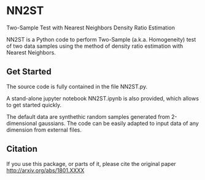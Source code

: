 # NN2ST
Two-Sample Test with Nearest Neighbors Density Ratio Estimation

NN2ST is a Python code to perform Two-Sample (a.k.a. Homogeneity) test of two data samples
using the method of density ratio estimation with Nearest Neighbors.

## Get Started

The source code is fully contained in the file NN2ST.py.

A stand-alone jupyter notebook NN2ST.ipynb is also provided, which allows
to get started quickly.

The default data are synthethic random samples generated from 2-dimensional gaussians.
The code can be easily adapted to input data of any dimension from external files.


## Citation

If you use this package, or parts of it, please cite the original paper http://arxiv.org/abs/1801.XXXX
